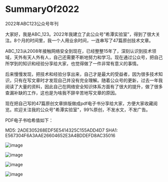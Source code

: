 # SummaryOf2022
2022年ABC123公众号年刊

大家好，我是ABC_123。2022年我建立了此公众号”希潭实验室”，得到了很大关注。8个月的时间里，我一个人用业余时间，一连串写了47篇原创技术文章。

ABC_123从2008年接触网络安全到现在，已经整整15年了，深刻认识到技术领域，天外有天人外有人，自己还需要不断地努力和学习。现在通过公众号，把自己所学到的知识和经验分享给大家，也觉得做了一件非常有意义的事情。

后来慢慢发现，把技术和经验分享出来，自己才是最大的受益者，因为很多技术知识，只有在写文章时才发现自己并没有完全理解。随着公众号的更新，过去一年我阅读了大量的资料，因此自己在网络安全知识体系方面有了很大的提升，做了很多查漏补缺的工作，这也是为啥我不辞辛苦地写文章的原因。

现在把自己写的47篇原创文章排版做成pdf电子书分享给大家，方便大家收藏阅览。欢迎关注我的公众号"希潭实验室"，99%原创，不发水文，不发广告。

PDF电子书哈希值如下：

MD5:  2ADE305268EDF5E5414325C155ADD4D7
SHA1: E567304F6A3AAE26604652E3A4BDDEFD8AC35016

![image](https://github.com/abc123info/SummaryOf2022/assets/143333826/c67537f6-808f-4b23-883a-c95a60fa928b)

![image](https://github.com/abc123info/SummaryOf2022/assets/143333826/13192d5f-4044-4bf1-9354-9dbcefcf880b)

![image](https://github.com/abc123info/SummaryOf2022/assets/143333826/8a553c6d-fb89-415b-ae9b-88141ddbb6c2)

![image](https://github.com/abc123info/SummaryOf2022/assets/143333826/46a4ca9c-06c9-4e31-991f-9ec9e2a2cae8)
